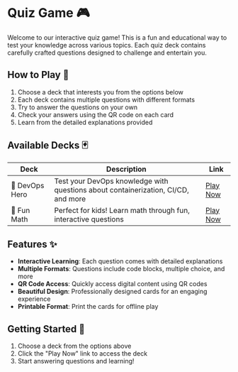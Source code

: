 # Quiz Game 🎮

Welcome to our interactive quiz game! This is a fun and educational way to test your knowledge across various topics. Each quiz deck contains carefully crafted questions designed to challenge and entertain you.

## How to Play 🎲

1. Choose a deck that interests you from the options below
2. Each deck contains multiple questions with different formats
3. Try to answer the questions on your own
4. Check your answers using the QR code on each card
5. Learn from the detailed explanations provided

## Available Decks 🃏

| Deck | Description | Link |
|------|-------------|------|
| 🚀 DevOps Hero | Test your DevOps knowledge with questions about containerization, CI/CD, and more | [Play Now](https://blog.session.it/quiz/decks/devops-hero) |
| 🧮 Fun Math | Perfect for kids! Learn math through fun, interactive questions | [Play Now](https://blog.session.it/quiz/decks/fun-math) |

## Features ✨

- **Interactive Learning**: Each question comes with detailed explanations
- **Multiple Formats**: Questions include code blocks, multiple choice, and more
- **QR Code Access**: Quickly access digital content using QR codes
- **Beautiful Design**: Professionally designed cards for an engaging experience
- **Printable Format**: Print the cards for offline play

## Getting Started 🚀

1. Choose a deck from the options above
2. Click the "Play Now" link to access the deck
3. Start answering questions and learning!